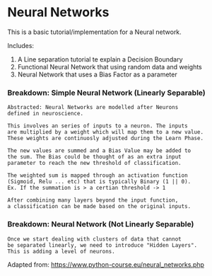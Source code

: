 # Neural Networks 
This is a basic tutorial/implementation for a Neural network.

Includes:
1. A Line separation tutorial te explain a Decision Boundary 
2. Functional Neural Network that using random data and weights
3. Neural Network that uses a Bias Factor as a parameter 
### Breakdown: Simple Neural Network (Linearly Separable)
    Abstracted: Neural Networks are modelled after Neurons
    defined in neuroscience.
    
    This involves an series of inputs to a neuron. The inputs
    are multiplied by a weight which will map them to a new value.
    These weights are continuosly adjusted during the Learn Phase. 
 
    The new values are summed and a Bias Value may be added to
    the sum. The Bias could be thought of as an extra input 
    parameter to reach the new threshold of classification.
    
    The weighted sum is mapped through an activation function 
    (Sigmoid, Relu ... etc) that is typically Binary (1 || 0).
    Ex. If the summation is > a certian threshold -> 1
    
    After combining many layers beyond the input function,
    a classification can be made based on the original inputs.

### Breakdown: Neural Network (Not Linearly Separable)
    
    Once we start dealing with clusters of data that cannot 
    be separated linearly, we need to introduce "Hidden Layers".
    This is adding a level of neurons. 
Adapted from: https://www.python-course.eu/neural_networks.php
